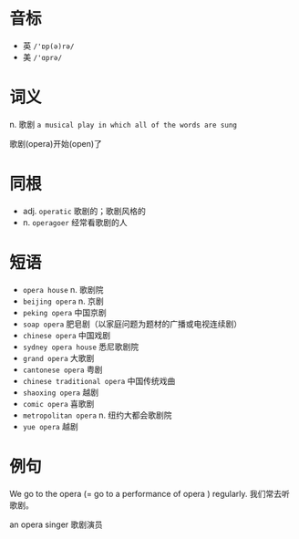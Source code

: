 # 音标

- 英 `/'ɒp(ə)rə/`
- 美 `/'ɑprə/`

# 词义

n. 歌剧
`a musical play in which all of the words are sung`



歌剧(opera)开始(open)了

# 同根

- adj. `operatic` 歌剧的；歌剧风格的
- n. `operagoer` 经常看歌剧的人

# 短语

- `opera house` n. 歌剧院
- `beijing opera` n. 京剧
- `peking opera` 中国京剧
- `soap opera` 肥皂剧（以家庭问题为题材的广播或电视连续剧）
- `chinese opera` 中国戏剧
- `sydney opera house` 悉尼歌剧院
- `grand opera` 大歌剧
- `cantonese opera` 粤剧
- `chinese traditional opera` 中国传统戏曲
- `shaoxing opera` 越剧
- `comic opera` 喜歌剧
- `metropolitan opera` n. 纽约大都会歌剧院
- `yue opera` 越剧

# 例句

We go to the opera (= go to a performance of opera ) regularly.
我们常去听歌剧。

an opera singer
歌剧演员


